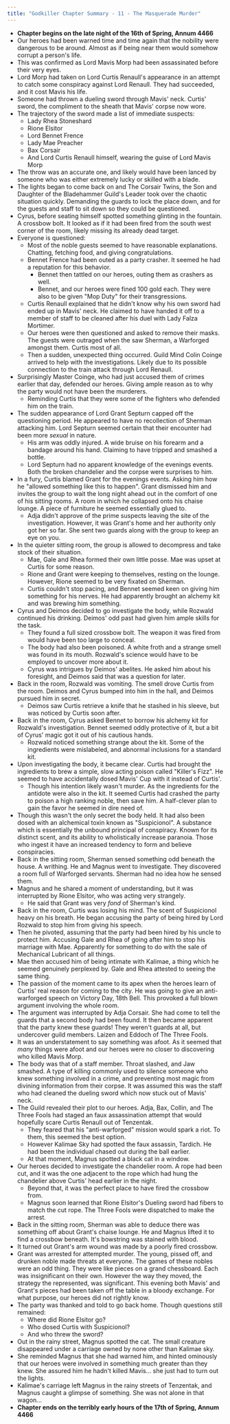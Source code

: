 ```yaml
---
title: "Godkiller Chapter Summary - 11 - The Masquerade Murder"
---
```

- **Chapter begins on the late night of the 16th of Spring, Annum 4466**
- Our heroes had been warned time and time again that the nobility were dangerous to be around. Almost as if being near them would somehow corrupt a person's life.
- This was confirmed as Lord Mavis Morp had been assassinated before their very eyes. 
- Lord Morp had taken on Lord Curtis Renaull's appearance in an attempt to catch some conspiracy against Lord Renaull. They had succeeded, and it cost Mavis his life.
- Someone had thrown a dueling sword through Mavis' neck. Curtis' sword, the compliment to the sheath that Mavis' corpse now wore.
- The trajectory of the sword made a list of immediate suspects:
	- Lady Rhea Stoneshard
	- Rione Elsitor
	- Lord Bennet Frence
	- Lady Mae Preacher
	- Bax Corsair
	- And Lord Curtis Renaull himself, wearing the guise of Lord Mavis Morp
- The throw was an accurate one, and likely would have been lanced by someone who was either extremely lucky or skilled with a blade.
- The lights began to come back on and The Corsair Twins, the Son and Daughter of the Bladehammer Guild's Leader took over the chaotic situation quickly. Demanding the guards to lock the place down, and for the guests and staff to sit down so they could be questioned.
- Cyrus, before seating himself spotted something glinting in the fountain. A crossbow bolt. It looked as if it had been fired from the south west corner of the room, likely missing its already dead target.
- Everyone is questioned:
	- Most of the noble guests seemed to have reasonable explanations. Chatting, fetching food, and giving congratulations.
	- Bennet Frence had been outed as a party crasher. It seemed he had a reputation for this behavior.
		- Bennet then tattled on our heroes, outing them as crashers as well.
		- Bennet, and our heroes were fined 100 gold each. They were also to be given "Mop Duty" for their transgressions.
	- Curtis Renaull explained that he didn't know why his own sword had ended up in Mavis' neck. He claimed to have handed it off to a member of staff to be cleaned after his duel with Lady Falza Mortimer.
	- Our heroes were then questioned and asked to remove their masks. The guests were outraged when the saw Sherman, a Warforged amongst them. Curtis most of all.
	- Then a sudden, unexpected thing occurred. Guild Mind Colin Coinge arrived to help with the investigations. Likely due to its possible connection to the train attack through Lord Renaull.
- Surprisingly Master Coinge, who had just accused them of crimes earlier that day, defended our heroes. Giving ample reason as to why the party would not have been the murderers.
	- Reminding Curtis that they were some of the fighters who defended him on the train.
- The sudden appearance of Lord Grant Septurn capped off the questioning period. He appeared to have no recollection of Sherman attacking him. Lord Septurn seemed certain that their encounter had been more *sexual* in nature.
	- His arm was oddly injured. A wide bruise on his forearm and a bandage around his hand. Claiming to have tripped and smashed a bottle.
	- Lord Septurn had no apparent knowledge of the evenings events. Both the broken chandelier and the corpse were surprises to him.
- In a fury, Curtis blamed Grant for the evenings events. Asking him how he "allowed something like this to happen". Grant dismissed him and invites the group to wait the long night ahead out in the comfort of one of his sitting rooms. A room in which he collapsed onto his chaise lounge. A piece of furniture he seemed essentially glued to.
	- Adja didn't approve of the prime suspects leaving the site of the investigation. However, it was Grant's home and her authority only got her so far. She sent two guards along with the group to keep an eye on you.
- In the quieter sitting room, the group is allowed to decompress and take stock of their situation.
	- Mae, Gale and Rhea formed their own little posse. Mae was upset at Curtis for some reason.
	- Rione and Grant were keeping to themselves, resting on the lounge. However, Rione seemed to be very fixated on Sherman.
	- Curtis couldn't stop pacing, and Bennet seemed keen on giving him something for his nerves. He had apparently brought an alchemy kit and was brewing him something.
- Cyrus and Deimos decided to go investigate the body, while Rozwald continued his drinking. Deimos' odd past had given him ample skills for the task.
	- They found a full sized crossbow bolt. The weapon it was fired from would have been too large to conceal.
	- The body had also been poisoned. A white froth and a strange smell was found in its mouth. Rozwald's science would have to be employed to uncover more about it.
	- Cyrus was intrigues by Deimos' abelites. He asked him about his foresight, and Deimos said that was a question for later.
- Back in the room, Rozwald was vomiting. The smell drove Curtis from the room. Deimos and Cyrus bumped into him in the hall, and Deimos pursued him in secret.
	- Deimos saw Curtis retrieve a knife that he stashed in his sleeve, but was noticed by Curtis soon after.
- Back in the room, Cyrus asked Bennet to borrow his alchemy kit for Rozwald's investigation. Bennet seemed oddly protective of it, but a bit of Cyrus' magic got it out of his cautious hands.
	- Rozwald noticed something strange about the kit. Some of the ingredients were mislabeled, and abnormal inclusions for a standard kit.
- Upon investigating the body, it became clear. Curtis had brought the ingredients to brew a simple, slow acting poison called "Killer's Fizz". He seemed to have accidentally dosed Mavis' Cup with it instead of Curtis'. 
	- Though his intention likely wasn't murder. As the ingredients for the antidote were also in the kit. It seemed Curtis had crashed the party to poison a high ranking noble, then save him. A half-clever plan to gain the favor he seemed in dire need of.
- Though this wasn't the only secret the body held. It had also been dosed with an alchemical toxin known as "Suspicionol". A substance which is essentially the unbound principal of conspiracy. Known for its distinct scent, and its ability to wholistically increase paranoia. Those who ingest it have an increased tendency to form and believe conspiracies.
- Back in the sitting room, Sherman sensed something odd beneath the house. A writhing. He and Magnus went to investigate. They discovered a room full of Warforged servants. Sherman had no idea how he sensed them.
- Magnus and he shared a moment of understanding, but it was interrupted by Rione Elsitor, who was acting very strangely.
	- He said that Grant was very *fond* of Sherman's kind.
- Back in the room, Curtis was losing his mind. The scent of Suspicionol heavy on his breath. He began accusing the party of being hired by Lord Rozwald to stop him from giving his speech. 
- Then he pivoted, assuming that the party had been hired by his uncle to protect him. Accusing Gale and Rhea of going after him to stop his marriage with Mae. Apparently for something to do with the sale of Mechanical Lubricant of all things.
- Mae then accused him of being intimate with Kalimae, a thing which he seemed genuinely perplexed by. Gale and Rhea attested to seeing the same thing.
- The passion of the moment came to its apex when the heroes learn of Curtis' real reason for coming to the city. He was going to give an anti-warforged speech on Victory Day, 18th Bell. This provoked a full blown argument involving the whole room.
- The argument was interrupted by Adja Corsair. She had come to tell the guards that a second body had been found. It then became apparent that the party knew these guards! They weren't guards at all, but undercover guild members. Laizen and Eddoch of The Three Fools.
- It was an understatement to say something was afoot. As it seemed that *many* things were afoot and our heroes were no closer to discovering who killed Mavis Morp.
- The body was that of a staff member. Throat slashed, and Jaw smashed. A type of killing commonly used to silence someone who knew something involved in a crime, and preventing most magic from divining information from their corpse. It was assumed this was the staff who had cleaned the dueling sword which now stuck out of Mavis' neck.
- The Guild revealed their plot to our heroes. Adja, Bax, Collin, and The Three Fools had staged an faux assassination attempt that would hopefully scare Curtis Renaull out of Tenzentak.
	- They feared that his "anti-warforged" mission would spark a riot. To them, this seemed the best option.
	- However Kalimae Sky had spotted the faux assassin, Tardich. He had been the individual chased out during the ball earlier.
	- At that moment, Magnus spotted a black cat in a window.
- Our heroes decided to investigate the chandelier room. A rope had been cut, and it was the one adjacent to the rope which had hung the chandelier above Curtis' head earlier in the night.
	- Beyond that, it was the perfect place to have fired the crossbow from.
	- Magnus soon learned that Rione Elsitor's Dueling sword had fibers to match the cut rope. The Three Fools were dispatched to make the arrest.
- Back in the sitting room, Sherman was able to deduce there was something off about Grant's chaise lounge. He and Magnus lifted it to find a crossbow beneath. It's bowstring was stained with blood. 
- It turned out Grant's arm wound was made by a poorly fired crossbow.
- Grant was arrested for attempted murder. The young, pissed off, and drunken noble made threats at everyone. The games of these nobles were an odd thing. They were like pieces on a grand chessboard. Each was insignificant on their own. However the way they moved, the strategy the represented, was significant. This evening both Mavis' and Grant's pieces had been taken off the table in a bloody exchange. For what purpose, our heroes did not rightly know.
- The party was thanked and told to go back home. Though questions still remained:
	- Where did Rione Elsitor go?
	- Who dosed Curtis with Suspicionol?
	- And who threw the sword?
- Out in the rainy street, Magnus spotted the cat. The small creature disappeared under a carriage owned by none other than Kalimae sky.
- She reminded Magnus that she had warned him, and hinted ominously that our heroes were involved in something much greater than they knew. She assured him he hadn't killed Mavis... she just had to turn out the lights.
- Kalimae's carriage left Magnus in the rainy streets of Tenzentak, and Magnus caught a glimpse of something. She was not alone in that wagon...
- **Chapter ends on the terribly early hours of the 17th of Spring, Annum 4466**